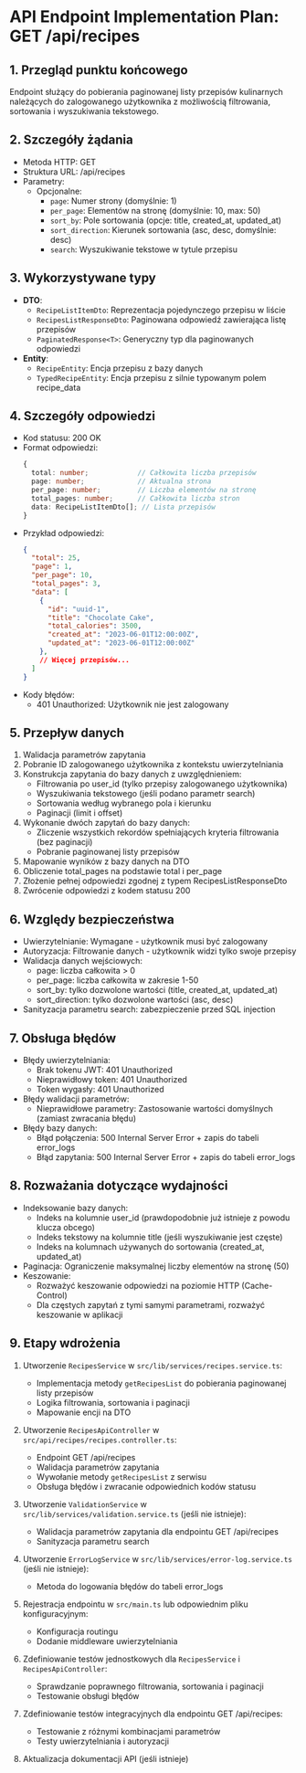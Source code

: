 # API Endpoint Implementation Plan: GET /api/recipes

## 1. Przegląd punktu końcowego
Endpoint służący do pobierania paginowanej listy przepisów kulinarnych należących do zalogowanego użytkownika z możliwością filtrowania, sortowania i wyszukiwania tekstowego.

## 2. Szczegóły żądania
- Metoda HTTP: GET
- Struktura URL: /api/recipes
- Parametry:
  - Opcjonalne:
    - `page`: Numer strony (domyślnie: 1)
    - `per_page`: Elementów na stronę (domyślnie: 10, max: 50)
    - `sort_by`: Pole sortowania (opcje: title, created_at, updated_at)
    - `sort_direction`: Kierunek sortowania (asc, desc, domyślnie: desc)
    - `search`: Wyszukiwanie tekstowe w tytule przepisu

## 3. Wykorzystywane typy
- **DTO**:
  - `RecipeListItemDto`: Reprezentacja pojedynczego przepisu w liście
  - `RecipesListResponseDto`: Paginowana odpowiedź zawierająca listę przepisów
  - `PaginatedResponse<T>`: Generyczny typ dla paginowanych odpowiedzi
- **Entity**:
  - `RecipeEntity`: Encja przepisu z bazy danych
  - `TypedRecipeEntity`: Encja przepisu z silnie typowanym polem recipe_data

## 4. Szczegóły odpowiedzi
- Kod statusu: 200 OK
- Format odpowiedzi:
  ```typescript
  {
    total: number;            // Całkowita liczba przepisów
    page: number;             // Aktualna strona
    per_page: number;         // Liczba elementów na stronę
    total_pages: number;      // Całkowita liczba stron
    data: RecipeListItemDto[]; // Lista przepisów
  }
  ```
- Przykład odpowiedzi:
  ```json
  {
    "total": 25,
    "page": 1,
    "per_page": 10,
    "total_pages": 3,
    "data": [
      {
        "id": "uuid-1",
        "title": "Chocolate Cake",
        "total_calories": 3500,
        "created_at": "2023-06-01T12:00:00Z",
        "updated_at": "2023-06-01T12:00:00Z"
      },
      // Więcej przepisów...
    ]
  }
  ```
- Kody błędów:
  - 401 Unauthorized: Użytkownik nie jest zalogowany

## 5. Przepływ danych
1. Walidacja parametrów zapytania
2. Pobranie ID zalogowanego użytkownika z kontekstu uwierzytelniania
3. Konstrukcja zapytania do bazy danych z uwzględnieniem:
   - Filtrowania po user_id (tylko przepisy zalogowanego użytkownika)
   - Wyszukiwania tekstowego (jeśli podano parametr search)
   - Sortowania według wybranego pola i kierunku
   - Paginacji (limit i offset)
4. Wykonanie dwóch zapytań do bazy danych:
   - Zliczenie wszystkich rekordów spełniających kryteria filtrowania (bez paginacji)
   - Pobranie paginowanej listy przepisów
5. Mapowanie wyników z bazy danych na DTO
6. Obliczenie total_pages na podstawie total i per_page
7. Złożenie pełnej odpowiedzi zgodnej z typem RecipesListResponseDto
8. Zwrócenie odpowiedzi z kodem statusu 200

## 6. Względy bezpieczeństwa
- Uwierzytelnianie: Wymagane - użytkownik musi być zalogowany
- Autoryzacja: Filtrowanie danych - użytkownik widzi tylko swoje przepisy
- Walidacja danych wejściowych:
  - page: liczba całkowita > 0
  - per_page: liczba całkowita w zakresie 1-50
  - sort_by: tylko dozwolone wartości (title, created_at, updated_at)
  - sort_direction: tylko dozwolone wartości (asc, desc)
- Sanityzacja parametru search: zabezpieczenie przed SQL injection

## 7. Obsługa błędów
- Błędy uwierzytelniania:
  - Brak tokenu JWT: 401 Unauthorized
  - Nieprawidłowy token: 401 Unauthorized
  - Token wygasły: 401 Unauthorized
- Błędy walidacji parametrów:
  - Nieprawidłowe parametry: Zastosowanie wartości domyślnych (zamiast zwracania błędu)
- Błędy bazy danych:
  - Błąd połączenia: 500 Internal Server Error + zapis do tabeli error_logs
  - Błąd zapytania: 500 Internal Server Error + zapis do tabeli error_logs

## 8. Rozważania dotyczące wydajności
- Indeksowanie bazy danych:
  - Indeks na kolumnie user_id (prawdopodobnie już istnieje z powodu klucza obcego)
  - Indeks tekstowy na kolumnie title (jeśli wyszukiwanie jest częste)
  - Indeks na kolumnach używanych do sortowania (created_at, updated_at)
- Paginacja: Ograniczenie maksymalnej liczby elementów na stronę (50)
- Keszowanie:
  - Rozważyć keszowanie odpowiedzi na poziomie HTTP (Cache-Control)
  - Dla częstych zapytań z tymi samymi parametrami, rozważyć keszowanie w aplikacji

## 9. Etapy wdrożenia
1. Utworzenie `RecipesService` w `src/lib/services/recipes.service.ts`:
   - Implementacja metody `getRecipesList` do pobierania paginowanej listy przepisów
   - Logika filtrowania, sortowania i paginacji
   - Mapowanie encji na DTO

2. Utworzenie `RecipesApiController` w `src/api/recipes/recipes.controller.ts`:
   - Endpoint GET /api/recipes
   - Walidacja parametrów zapytania
   - Wywołanie metody `getRecipesList` z serwisu
   - Obsługa błędów i zwracanie odpowiednich kodów statusu

3. Utworzenie `ValidationService` w `src/lib/services/validation.service.ts` (jeśli nie istnieje):
   - Walidacja parametrów zapytania dla endpointu GET /api/recipes
   - Sanityzacja parametru search

4. Utworzenie `ErrorLogService` w `src/lib/services/error-log.service.ts` (jeśli nie istnieje):
   - Metoda do logowania błędów do tabeli error_logs

5. Rejestracja endpointu w `src/main.ts` lub odpowiednim pliku konfiguracyjnym:
   - Konfiguracja routingu
   - Dodanie middleware uwierzytelniania

6. Zdefiniowanie testów jednostkowych dla `RecipesService` i `RecipesApiController`:
   - Sprawdzanie poprawnego filtrowania, sortowania i paginacji
   - Testowanie obsługi błędów

7. Zdefiniowanie testów integracyjnych dla endpointu GET /api/recipes:
   - Testowanie z różnymi kombinacjami parametrów
   - Testy uwierzytelniania i autoryzacji

8. Aktualizacja dokumentacji API (jeśli istnieje) 